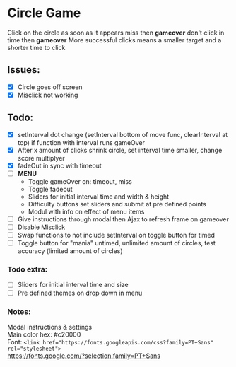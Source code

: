 # Circle Game
Click on the circle as soon as it appears miss then **gameover** don't click in time then **gameover**
More successful clicks means a smaller target and a shorter time to click

## Issues:
- [x] Circle goes off screen
- [x] Misclick not working

## Todo:
- [x] setInterval dot change (setInterval bottom of move func, clearInterval at top) if function with interval runs gameOver
- [x] After x amount of clicks shrink circle, set interval time smaller, change score multiplyer
- [x] fadeOut in sync with timeout
- [ ] **MENU** <br>
    * Toggle gameOver on: timeout, miss
    * Toggle fadeout
    * Sliders for initial interval time and width & height
    * Difficulty buttons set sliders and submit at pre defined points
    * Modul with info on effect of menu items
- [ ] Give instructions through modal then Ajax to refresh frame on gameover
- [ ] Disable Misclick
- [ ] Swap functions to not include setInterval on toggle button for timed
- [ ] Toggle button for "mania" untimed, unlimited amount of circles, test accuracy (limited amount of circles)
### Todo extra:
- [ ] Sliders for initial interval time and size
- [ ] Pre defined themes on drop down in menu

### Notes:
Modal instructions & settings <br>
Main color hex: #c20000 <br>
Font: ```<link href="https://fonts.googleapis.com/css?family=PT+Sans" rel="stylesheet">``` <br>
https://fonts.google.com/?selection.family=PT+Sans
